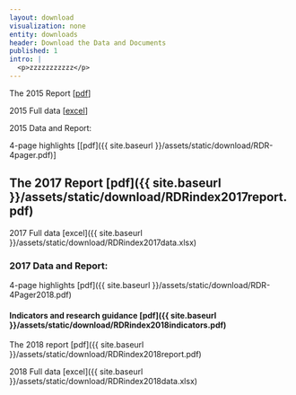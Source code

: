 ```yaml
---
layout: download
visualization: none
entity: downloads
header: Download the Data and Documents
published: 1
intro: | 
  <p>zzzzzzzzzzz</p>
---
```

The 2015 Report \[[pdf](\"http://localhost:3000/assets/static/download/RDRindex2015report.pdf\")\]

2015 Full data \[[excel](\"http://localhost:3000/assets/static/download/RDRindex2015report.pdf\")\]

2015 Data and Report:

4-page highlights \[\[pdf\]({{ site.baseurl }}/assets/static/download/RDR-4pager.pdf)\]

The 2017 Report \[pdf\]({{ site.baseurl }}/assets/static/download/RDRindex2017report.pdf)
-----------------------------------------------------------------------------------------

2017 Full data \[excel\]({{ site.baseurl }}/assets/static/download/RDRindex2017data.xlsx)

### 2017 Data and Report:

4-page highlights \[pdf\]({{ site.baseurl }}/assets/static/download/RDR-4Pager2018.pdf)

#### Indicators and research guidance \[pdf\]({{ site.baseurl }}/assets/static/download/RDRindex2018indicators.pdf)

The 2018 report \[pdf\]({{ site.baseurl }}/assets/static/download/RDRindex2018report.pdf)

2018 Full data \[excel\]({{ site.baseurl }}/assets/static/download/RDRindex2018data.xlsx)